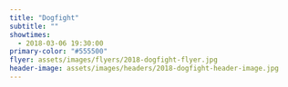 ```yaml
---
title: "Dogfight"
subtitle: ""
showtimes:
  - 2018-03-06 19:30:00
primary-color: "#555500"
flyer: assets/images/flyers/2018-dogfight-flyer.jpg
header-image: assets/images/headers/2018-dogfight-header-image.jpg
---
```

